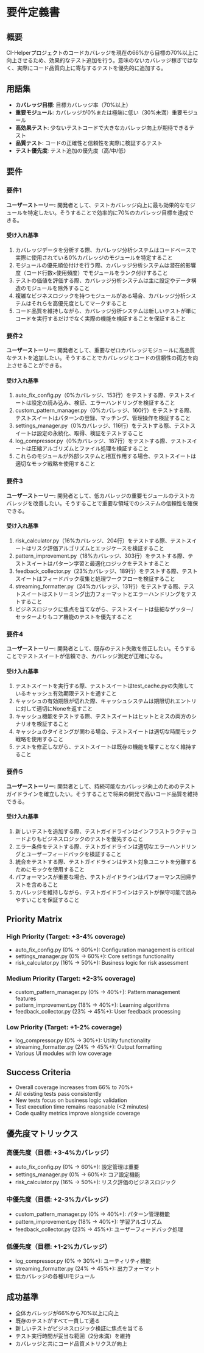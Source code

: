 # 要件定義書

## 概要

CI-Helperプロジェクトのコードカバレッジを現在の66%から目標の70%以上に向上させるため、効果的なテスト追加を行う。意味のないカバレッジ稼ぎではなく、実際にコード品質向上に寄与するテストを優先的に追加する。

## 用語集

- **カバレッジ目標**: 目標カバレッジ率（70%以上）
- **重要モジュール**: カバレッジが0%または極端に低い（30%未満）重要モジュール
- **高効果テスト**: 少ないテストコードで大きなカバレッジ向上が期待できるテスト
- **品質テスト**: コードの正確性と信頼性を実際に検証するテスト
- **テスト優先度**: テスト追加の優先度（高/中/低）

## 要件

### 要件1

**ユーザーストーリー:** 開発者として、テストカバレッジ向上に最も効果的なモジュールを特定したい。そうすることで効率的に70%のカバレッジ目標を達成できる。

#### 受け入れ基準

1. カバレッジデータを分析する際、カバレッジ分析システムはコードベースで実際に使用されている0%カバレッジのモジュールを特定すること
2. モジュールの優先順位付けを行う際、カバレッジ分析システムは潜在的影響度（コード行数×使用頻度）でモジュールをランク付けすること
3. テストの価値を評価する際、カバレッジ分析システムは主に設定やデータ構造のモジュールを除外すること
4. 複雑なビジネスロジックを持つモジュールがある場合、カバレッジ分析システムはそれらを高優先度としてマークすること
5. コード品質を維持しながら、カバレッジ分析システムは新しいテストが単にコードを実行するだけでなく実際の機能を検証することを保証すること

### 要件2

**ユーザーストーリー:** 開発者として、重要なゼロカバレッジモジュールに高品質なテストを追加したい。そうすることでカバレッジとコードの信頼性の両方を向上させることができる。

#### 受け入れ基準

1. auto_fix_config.py（0%カバレッジ、153行）をテストする際、テストスイートは設定の読み込み、検証、エラーハンドリングを検証すること
2. custom_pattern_manager.py（0%カバレッジ、160行）をテストする際、テストスイートはパターンの登録、マッチング、管理操作を検証すること
3. settings_manager.py（0%カバレッジ、116行）をテストする際、テストスイートは設定の永続化、取得、検証をテストすること
4. log_compressor.py（0%カバレッジ、187行）をテストする際、テストスイートは圧縮アルゴリズムとファイル処理を検証すること
5. これらのモジュールが外部システムと相互作用する場合、テストスイートは適切なモック戦略を使用すること

### 要件3

**ユーザーストーリー:** 開発者として、低カバレッジの重要モジュールのテストカバレッジを改善したい。そうすることで重要な領域でのシステムの信頼性を確保できる。

#### 受け入れ基準

1. risk_calculator.py（16%カバレッジ、204行）をテストする際、テストスイートはリスク評価アルゴリズムとエッジケースを検証すること
2. pattern_improvement.py（18%カバレッジ、303行）をテストする際、テストスイートはパターン学習と最適化ロジックをテストすること
3. feedback_collector.py（23%カバレッジ、189行）をテストする際、テストスイートはフィードバック収集と処理ワークフローを検証すること
4. streaming_formatter.py（24%カバレッジ、131行）をテストする際、テストスイートはストリーミング出力フォーマットとエラーハンドリングをテストすること
5. ビジネスロジックに焦点を当てながら、テストスイートは些細なゲッター/セッターよりもコア機能のテストを優先すること

### 要件4

**ユーザーストーリー:** 開発者として、既存のテスト失敗を修正したい。そうすることでテストスイートが信頼でき、カバレッジ測定が正確になる。

#### 受け入れ基準

1. テストスイートを実行する際、テストスイートはtest_cache.pyの失敗しているキャッシュ有効期限テストを通すこと
2. キャッシュの有効期限が切れた際、キャッシュシステムは期限切れエントリに対して適切にNoneを返すこと
3. キャッシュ機能をテストする際、テストスイートはヒットとミスの両方のシナリオを検証すること
4. キャッシュのタイミングが関わる場合、テストスイートは適切な時間モック戦略を使用すること
5. テストを修正しながら、テストスイートは既存の機能を壊すことなく維持すること

### 要件5

**ユーザーストーリー:** 開発者として、持続可能なカバレッジ向上のためのテストガイドラインを確立したい。そうすることで将来の開発で高いコード品質を維持できる。

#### 受け入れ基準

1. 新しいテストを追加する際、テストガイドラインはインフラストラクチャコードよりもビジネスロジックのテストを優先すること
2. エラー条件をテストする際、テストガイドラインは適切なエラーハンドリングとユーザーフィードバックを検証すること
3. 統合をテストする際、テストガイドラインはテスト対象ユニットを分離するためにモックを使用すること
4. パフォーマンスが重要な場合、テストガイドラインはパフォーマンス回帰テストを含めること
5. カバレッジを維持しながら、テストガイドラインはテストが保守可能で読みやすいことを保証すること

## Priority Matrix

### High Priority (Target: +3-4% coverage)

- auto_fix_config.py (0% → 60%+): Configuration management is critical
- settings_manager.py (0% → 60%+): Core settings functionality
- risk_calculator.py (16% → 50%+): Business logic for risk assessment

### Medium Priority (Target: +2-3% coverage)  

- custom_pattern_manager.py (0% → 40%+): Pattern management features
- pattern_improvement.py (18% → 40%+): Learning algorithms
- feedback_collector.py (23% → 45%+): User feedback processing

### Low Priority (Target: +1-2% coverage)

- log_compressor.py (0% → 30%+): Utility functionality
- streaming_formatter.py (24% → 45%+): Output formatting
- Various UI modules with low coverage

## Success Criteria

- Overall coverage increases from 66% to 70%+
- All existing tests pass consistently
- New tests focus on business logic validation
- Test execution time remains reasonable (<2 minutes)
- Code quality metrics improve alongside coverage

## 優先度マトリックス

### 高優先度（目標: +3-4%カバレッジ）

- auto_fix_config.py (0% → 60%+): 設定管理は重要
- settings_manager.py (0% → 60%+): コア設定機能
- risk_calculator.py (16% → 50%+): リスク評価のビジネスロジック

### 中優先度（目標: +2-3%カバレッジ）

- custom_pattern_manager.py (0% → 40%+): パターン管理機能
- pattern_improvement.py (18% → 40%+): 学習アルゴリズム
- feedback_collector.py (23% → 45%+): ユーザーフィードバック処理

### 低優先度（目標: +1-2%カバレッジ）

- log_compressor.py (0% → 30%+): ユーティリティ機能
- streaming_formatter.py (24% → 45%+): 出力フォーマット
- 低カバレッジの各種UIモジュール

## 成功基準

- 全体カバレッジが66%から70%以上に向上
- 既存のテストがすべて一貫して通る
- 新しいテストがビジネスロジック検証に焦点を当てる
- テスト実行時間が妥当な範囲（2分未満）を維持
- カバレッジと共にコード品質メトリクスが向上
